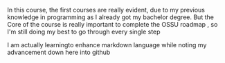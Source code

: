 In this course, the first courses are really evident, due to my previous knowledge in programming as I already got my bachelor degree. 
But the Core of the course is really important to complete the OSSU roadmap , so I'm still doing my best to go through every single step 

I am actually learningto enhance markdown language while noting my advancement down here into github 
